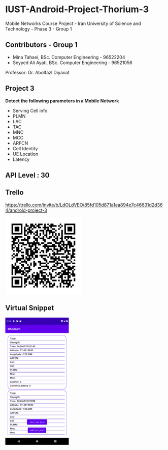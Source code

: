 # IUST-Android-Project-Thorium-3
Mobile Networks Course Project - Iran University of Science and Technology - Phase 3 - Group 1

## Contributors - Group 1
* Mina Tahaei, BSc. Computer Engineering - 96522204
* Seyyed Ali Ayati, BSc. Computer Engineering - 96521056

Professor: Dr. Abolfazl Diyanat


## Project 3
**Detect the following parameters in a Mobile Network**
* Serving Cell info
* PLMN
* LAC
* TAC
* MNC
* MCC
* ARFCN
* Cell Identity
* UE Location
* Latency

## API Level : 30

## Trello
https://trello.com/invite/b/LdOLdVEO/85fd105d871a1ea894e7c46631d2d364/android-project-3

<p>
    <img src="trello.png" width="240" height="240" />
</p>

## Virtual Snippet
<p>
    <img src="1.png" width="200" height="400" />
</p>
